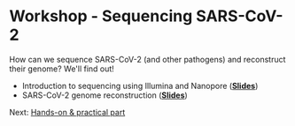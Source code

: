 # Workshop - Sequencing SARS-CoV-2

How can we sequence SARS-CoV-2 (and other pathogens) and reconstruct their genome? We'll find out!

* Introduction to sequencing using Illumina and Nanopore (__[Slides](https://docs.google.com/presentation/d/1siP5b2rP3w7CoH_JIp_F2VoCp08xmXgDcJAmFrRYI6c/edit?usp=sharing)__)
* SARS-CoV-2 genome reconstruction (__[Slides](https://docs.google.com/presentation/d/1kYh9zG36YyfCo8XuBUuV0d3-zIBUsD-EGxF4Jk0MFUY/edit?usp=sharing)__)

Next: [Hands-on & practical part](hands-on.md)
